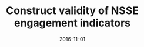 ---
title: "Construct validity of NSSE engagement indicators"
collection: publications
permalink: /publication/2016-nsse-validity
date: 2016-11-01
venue: 'Center for Postsecondary Research'
link: https://nsse.indiana.edu/nsse/psychometric-portfolio/construct-validity.html
---